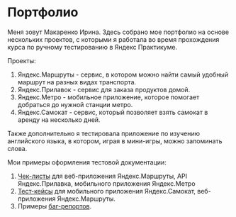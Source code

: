 # Портфолио
Меня зовут Макаренко Ирина. Здесь собрано мое портфолио на основе нескольких проектов, с которыми я работала во время прохождения курса по ручному тестированию в Яндекс Практикуме.

Проекты:
1. Яндекс.Маршруты - сервис, в котором можно найти самый удобный маршрут на разных видах транспорта.
2. Яндекс.Прилавок - сервис для заказа продуктов домой.
3. Яндекс.Метро - мобильное приложение, которое помогает добраться до нужной станции метро.
4. Яндекс.Самокат - сервис, который позволяет взять самокат в аренду на несколько дней.

Также дополнительно я тестировала приложение по изучению английского языка, в котором, играя в мини-игры, можно запоминать слова.

Мои примеры оформления тестовой документации: 
1. [Чек-листы](Check_list_.pdf) для веб-приложения Яндекс.Маршруты, API Яндекс.Прилавка, мобильного приложения Яндекс.Метро 
2. [Тест-кейсы](Test_case_.pdf) для мобильного приложения Яндекс.Самокат, веб-приложения Яндекс.Маршруты.
3. Примеры [баг-репортов](Bug_report.pdf).
